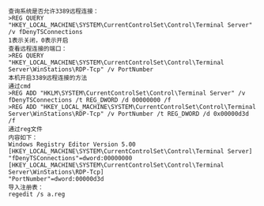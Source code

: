 	查询系统是否允许3389远程连接：
	>REG QUERY "HKEY_LOCAL_MACHINE\SYSTEM\CurrentControlSet\Control\Terminal Server" /v fDenyTSConnections
	1表示关闭，0表示开启
	查看远程连接的端口：
	>REG QUERY "HKEY_LOCAL_MACHINE\SYSTEM\CurrentControlSet\Control\Terminal Server\WinStations\RDP-Tcp" /v PortNumber
	本机开启3389远程连接的方法
	通过cmd
	>REG ADD "HKLM\SYSTEM\CurrentControlSet\Control\Terminal Server" /v fDenyTSConnections /t REG_DWORD /d 00000000 /f
	>REG ADD "HKEY_LOCAL_MACHINE\SYSTEM\CurrentControlSet\Control\Terminal Server\WinStations\RDP-Tcp" /v PortNumber /t REG_DWORD /d 0x00000d3d /f
	通过reg文件
	内容如下：
	Windows Registry Editor Version 5.00
	[HKEY_LOCAL_MACHINE\SYSTEM\CurrentControlSet\Control\Terminal Server]
	"fDenyTSConnections"=dword:00000000
	[HKEY_LOCAL_MACHINE\SYSTEM\CurrentControlSet\Control\Terminal Server\WinStations\RDP-Tcp]
	"PortNumber"=dword:00000d3d
	导入注册表：
	regedit /s a.reg

